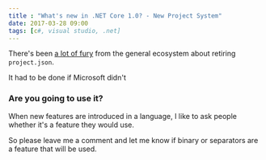 ```yaml
---
title : "What's new in .NET Core 1.0? - New Project System"
date: 2017-03-28 09:00
tags: [c#, visual studio, .net]
---
```


There's been [a lot of fury](https://github.com/aspnet/Home/issues/1433) from the general ecosystem about retiring `project.json`.

It had to be done if Microsoft didn't

###


### Are you going to use it?

When new features are introduced in a language, I like to ask people whether it's a feature they would use.

So please leave me a comment and let me know if binary or separators are a feature that will be used.

